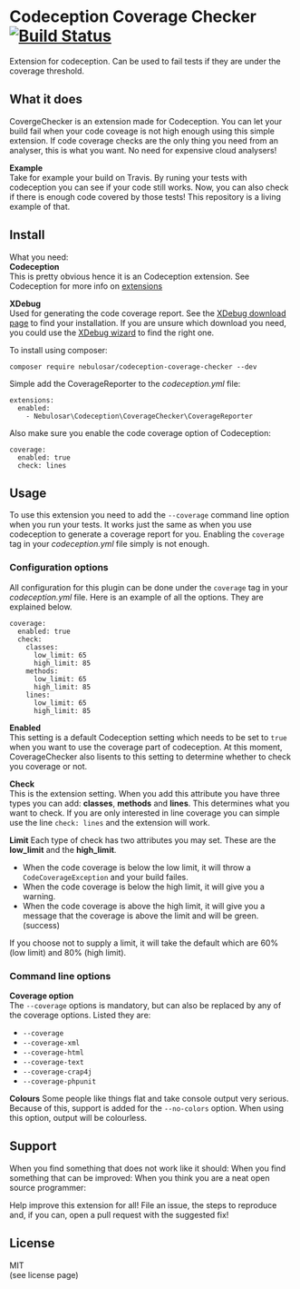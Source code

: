 # Codeception Coverage Checker   [![Build Status](https://travis-ci.com/Nebulosar/CodeceptionCoverageChecker.svg?token=jQEU4f9yyAzUsjfU7pQ5&branch=master)][travis-build]
Extension for codeception. Can be used to fail tests if they are under the coverage threshold.

## What it does
CovergeChecker is an extension made for Codeception. You can let your build fail when your code coveage is not high enough using this simple extension. If code coverage checks are the only thing you need from an analyser, this is what you want. No need for expensive cloud analysers!

**Example**  
Take for example your build on Travis. By runing your tests with codeception you can see if your code still works. Now, you can also check if there is enough code covered by those tests! This repository is a living example of that.

## Install

What you need:  
**Codeception**  
This is pretty obvious hence it is an Codeception extension. See Codeception for more info on [extensions][codeception-extensions]

**XDebug**  
Used for generating the code coverage report. See the [XDebug download page][xdebug-download] to find your installation. If you are unsure which download you need, you could use the [XDebug wizard][xdebug-wizard] to find the right one.

To install using composer:

```
composer require nebulosar/codeception-coverage-checker --dev
```

Simple add the CoverageReporter to the _codeception.yml_ file:
```
extensions:
  enabled:
    - Nebulosar\Codeception\CoverageChecker\CoverageReporter
```

Also make sure you enable the code coverage option of Codeception:
```
coverage:
  enabled: true
  check: lines
```

## Usage
To use this extension you need to add the `--coverage` command line option when you run your tests. It works just the same as when you use codeception to generate a coverage report for you. Enabling the `coverage` tag in your _codeception.yml_ file simply is not enough.

### Configuration options
All configuration for this plugin can be done under the `coverage` tag in your _codeception.yml_ file. Here is an example of all the options. They are explained below.
```
coverage:
  enabled: true
  check:
    classes:
      low_limit: 65
      high_limit: 85
    methods:
      low_limit: 65
      high_limit: 85
    lines:
      low_limit: 65
      high_limit: 85
```

**Enabled**  
This setting is a default Codeception setting which needs to be set to `true` when you want to use the coverage part of codeception.
At this moment, CoverageChecker also lisents to this setting to determine whether to check you coverage or not.

**Check**  
This is the extension setting. When you add this attribute you have three types you can add: **classes**, **methods** and **lines**.
This determines what you want to check. If you are only interested in line coverage you can simple use the line `check: lines` and the extension will work.

**Limit**
Each type of check has two attributes you may set. These are the **low_limit** and the **high_limit**.  
* When the code coverage is below the low limit, it will throw a `CodeCoverageException` and your build failes.  
* When the code coverage is below the high limit, it will give you a warning.  
* When the code coverage is above the high limit, it will give you a message that the coverage is above the limit and will be green. (success)

If you choose not to supply a limit, it will take the default which are 60% (low limit) and 80% (high limit). 

### Command line options
**Coverage option**  
The `--coverage` options is mandatory, but can also be replaced by any of the coverage options. Listed they are:
* `--coverage`
* `--coverage-xml`
* `--coverage-html`
* `--coverage-text`
* `--coverage-crap4j`
* `--coverage-phpunit`

**Colours**
Some people like things flat and take console output very serious. Because of this, support is added for the `--no-colors` option.
When using this option, output will be colourless.

## Support
When you find something that does not work like it should:
When you find something that can be improved:
When you think you are a neat open source programmer:

Help improve this extension for all!
File an issue, the steps to reproduce and, if you can, open a pull request with the suggested fix!

## License 

MIT  
(see license page)

[travis-build]: https://travis-ci.com/Nebulosar/CodeceptionCoverageChecker
[codeception-extensions]: https://codeception.com/extensions
[xdebug-download]: https://xdebug.org/download.php
[xdebug-wizard]: https://xdebug.org/wizard.php
